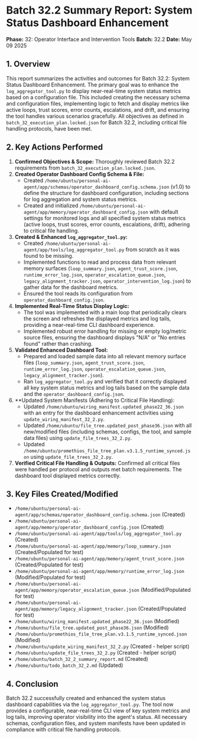 # Batch 32.2 Summary Report: System Status Dashboard Enhancement

**Phase:** 32: Operator Interface and Intervention Tools
**Batch:** 32.2
**Date:** May 09 2025

## 1. Overview

This report summarizes the activities and outcomes for Batch 32.2: System Status Dashboard Enhancement. The primary goal was to enhance the `log_aggregator_tool.py` to display near-real-time system status metrics based on a configuration file. This included creating the necessary schema and configuration files, implementing logic to fetch and display metrics like active loops, trust scores, error counts, escalations, and drift, and ensuring the tool handles various scenarios gracefully. All objectives as defined in `batch_32_execution_plan.locked.json` for Batch 32.2, including critical file handling protocols, have been met.

## 2. Key Actions Performed

1.  **Confirmed Objectives & Scope:** Thoroughly reviewed Batch 32.2 requirements from `batch_32_execution_plan.locked.json`.
2.  **Created Operator Dashboard Config Schema & File:**
    *   Created `/home/ubuntu/personal-ai-agent/app/schemas/operator_dashboard_config.schema.json` (v1.0) to define the structure for dashboard configuration, including sections for log aggregation and system status metrics.
    *   Created and initialized `/home/ubuntu/personal-ai-agent/app/memory/operator_dashboard_config.json` with default settings for monitored logs and all specified system status metrics (active loops, trust scores, error counts, escalations, drift), adhering to critical file handling.
3.  **Created & Enhanced `log_aggregator_tool.py`:**
    *   Created `/home/ubuntu/personal-ai-agent/app/tools/log_aggregator_tool.py` from scratch as it was found to be missing.
    *   Implemented functions to read and process data from relevant memory surfaces (`loop_summary.json`, `agent_trust_score.json`, `runtime_error_log.json`, `operator_escalation_queue.json`, `legacy_alignment_tracker.json`, `operator_intervention_log.json`) to gather data for the dashboard metrics.
    *   Ensured the tool reads its configuration from `operator_dashboard_config.json`.
4.  **Implemented Real-Time Status Display Logic:**
    *   The tool was implemented with a main loop that periodically clears the screen and refreshes the displayed metrics and log tails, providing a near-real-time CLI dashboard experience.
    *   Implemented robust error handling for missing or empty log/metric source files, ensuring the dashboard displays "N/A" or "No entries found" rather than crashing.
5.  **Validated Enhanced Dashboard Tool:**
    *   Prepared and loaded sample data into all relevant memory surface files (`loop_summary.json`, `agent_trust_score.json`, `runtime_error_log.json`, `operator_escalation_queue.json`, `legacy_alignment_tracker.json`).
    *   Ran `log_aggregator_tool.py` and verified that it correctly displayed all key system status metrics and log tails based on the sample data and the `operator_dashboard_config.json`.
6.  **Updated System Manifests (Adhering to Critical File Handling):
    *   Updated `/home/ubuntu/wiring_manifest.updated_phase22_36.json` with an entry for the dashboard enhancement activities using `update_wiring_manifest_32_2.py`.
    *   Updated `/home/ubuntu/file_tree.updated_post_phase36.json` with all new/modified files (including schemas, configs, the tool, and sample data files) using `update_file_trees_32_2.py`.
    *   Updated `/home/ubuntu/promethios_file_tree_plan.v3.1.5_runtime_synced.json` using `update_file_trees_32_2.py`.
7.  **Verified Critical File Handling & Outputs:** Confirmed all critical files were handled per protocol and outputs met batch requirements. The dashboard tool displayed metrics correctly.

## 3. Key Files Created/Modified

*   `/home/ubuntu/personal-ai-agent/app/schemas/operator_dashboard_config.schema.json` (Created)
*   `/home/ubuntu/personal-ai-agent/app/memory/operator_dashboard_config.json` (Created)
*   `/home/ubuntu/personal-ai-agent/app/tools/log_aggregator_tool.py` (Created)
*   `/home/ubuntu/personal-ai-agent/app/memory/loop_summary.json` (Created/Populated for test)
*   `/home/ubuntu/personal-ai-agent/app/memory/agent_trust_score.json` (Created/Populated for test)
*   `/home/ubuntu/personal-ai-agent/app/memory/runtime_error_log.json` (Modified/Populated for test)
*   `/home/ubuntu/personal-ai-agent/app/memory/operator_escalation_queue.json` (Modified/Populated for test)
*   `/home/ubuntu/personal-ai-agent/app/memory/legacy_alignment_tracker.json` (Created/Populated for test)
*   `/home/ubuntu/wiring_manifest.updated_phase22_36.json` (Modified)
*   `/home/ubuntu/file_tree.updated_post_phase36.json` (Modified)
*   `/home/ubuntu/promethios_file_tree_plan.v3.1.5_runtime_synced.json` (Modified)
*   `/home/ubuntu/update_wiring_manifest_32_2.py` (Created - helper script)
*   `/home/ubuntu/update_file_trees_32_2.py` (Created - helper script)
*   `/home/ubuntu/batch_32_2_summary_report.md` (Created)
*   `/home/ubuntu/todo_batch_32_2.md` (Updated)

## 4. Conclusion

Batch 32.2 successfully created and enhanced the system status dashboard capabilities via the `log_aggregator_tool.py`. The tool now provides a configurable, near-real-time CLI view of key system metrics and log tails, improving operator visibility into the agent's status. All necessary schemas, configuration files, and system manifests have been updated in compliance with critical file handling protocols.

